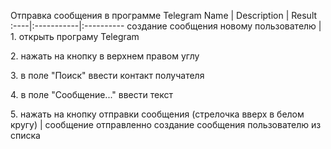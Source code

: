 Отправка сообщения в программе Telegram
Name | Description | Result
:----|:-----------|:----------
создание сообщения новому пользователю | 1. открыть програму Telegram <p> 2. нажать на кнопку в верхнем правом углу <p> 3. в поле "Поиск" ввести контакт получателя <p> 4. в поле "Сообщение..." ввести текст <p> 5. нажать на кнопку отправки сообщения (стрелочка вверх в белом кругу) | сообщение отправленно
создание сообщения пользователю из списка
